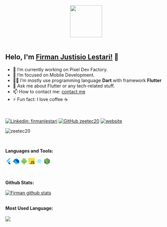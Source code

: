 <div align="center">
  <img src="https://i.giphy.com/media/uVsrKgC065LVgp85Rq/giphy.webp" width="100" height="100">
</div>

<br>

## Helo, I'm [Firman Justisio Lestari!](https://firmanlestari.vercel.app/) 👋

- 🔭 I’m currently working on Pixel Dev Factory.
- 🌱 I’m focused on Mobile Development.
- 👨‍💻 I’m mostly use programming language <b>Dart</b> with framework <b>Flutter</b>
- 💬 Ask me about Flutter or any tech-related stuff.
- 📫 How to contact me: [contact me](https://firmanlestari.vercel.app/about)
- ⚡ Fun fact: I love coffee ☕

<br>

[![Linkedin: firmanlestari](https://img.shields.io/badge/-firmanlestari-blue?style=flat-square&logo=Linkedin&logoColor=white&link=https://www.linkedin.com/in/firmanlestari/)](https://www.linkedin.com/in/firmanlestari/)
[![GitHub zeetec20](https://img.shields.io/github/followers/zeetec20?label=follow&style=social)](https://github.com/zeetec20)
[![website](https://img.shields.io/badge/PortfolioWebsite-firmanlestari.vercel.app-2648ff?style=flat-square&logo=google-chrome)](https://firmanlestari.vercel.app/)

<p align="left"> <img src="https://komarev.com/ghpvc/?username=zeetec20&label=Views&color=blue&style=plastic" alt="zeetec20" /> </p>

<br>

**Languages and Tools:**  

<code><img height="20" src="https://raw.githubusercontent.com/github/explore/80688e429a7d4ef2fca1e82350fe8e3517d3494d/topics/flutter/flutter.png"></code>
<code><img height="20" src="https://raw.githubusercontent.com/github/explore/80688e429a7d4ef2fca1e82350fe8e3517d3494d/topics/dart/dart.png"></code>
<code><img height="20" src="https://raw.githubusercontent.com/github/explore/80688e429a7d4ef2fca1e82350fe8e3517d3494d/topics/android/android.png"></code>
<code><img height="20" src="https://raw.githubusercontent.com/github/explore/80688e429a7d4ef2fca1e82350fe8e3517d3494d/topics/javascript/javascript.png"></code>
<code><img height="20" src="https://raw.githubusercontent.com/github/explore/80688e429a7d4ef2fca1e82350fe8e3517d3494d/topics/react/react.png"></code>
<code><img height="20" src="https://raw.githubusercontent.com/github/explore/80688e429a7d4ef2fca1e82350fe8e3517d3494d/topics/nodejs/nodejs.png"></code>    

<br>

**Github Stats:**

<a href="https://github.com/zeetec20">
  <img align="center" src="https://github-readme-stats.vercel.app/api?username=zeetec20&show_icons=true&theme=light&line_height=27" alt="Firman github stats"/>
</a>
<br>
<br>

**Most Used Language:**

<a href="https://github.com/zeetec20">
  <img align="center" src="https://github-readme-stats.vercel.app/api/top-langs/?username=zeetec20&theme=light&hide_langs_below=1" />
</a>
